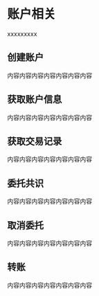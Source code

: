 # 账户相关
xxxxxxxxx
## 创建账户
内容内容内容内容内容内容内容
## 获取账户信息
内容内容内容内容内容内容内容
## 获取交易记录
内容内容内容内容内容内容内容
## 委托共识
内容内容内容内容内容内容内容
## 取消委托
内容内容内容内容内容内容内容
## 转账
内容内容内容内容内容内容内容